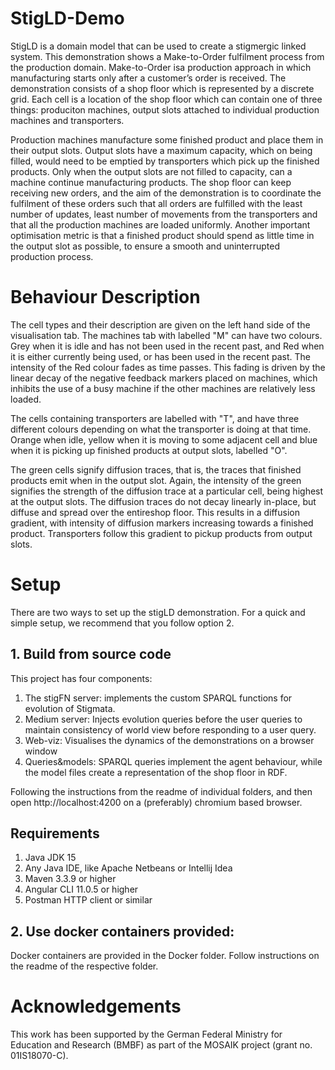 # StigLD-Demo

StigLD is a domain model that can be used to create a stigmergic linked system. This demonstration shows a Make-to-Order fulfilment process from the production domain. Make-to-Order isa production approach in which manufacturing starts only after a customer’s order is received. The demonstration consists of a shop floor which is represented by a discrete grid. Each cell is a location of the shop floor which can contain one of three things: produciton machines, output slots attached to individual production machines and transporters. 

Production machines manufacture some finished product and place them in their output slots. Output slots have a maximum capacity, which on being filled, would need to be emptied by transporters which pick up the finished products. Only when the output slots are not filled to capacity, can a machine continue manufacturing products. The shop floor can keep receiving new orders, and the aim of the demonstration is to coordinate the fulfilment of these orders such that all orders are fulfilled with the least number of updates, least number of movements from the transporters and that all the production machines are loaded uniformly. Another important optimisation metric is that a finished product should spend as little time in the output slot as possible, to ensure a smooth and uninterrupted production process.

# Behaviour Description
The cell types and their description are given on the left hand side of the visualisation tab. The machines tab with labelled "M" can have two colours. Grey when it is idle and has not been used in the recent past, and Red when it is either currently being used, or has been used in the recent past. The intensity of the Red colour fades as time passes. This fading is driven by the linear decay of the negative feedback markers placed on machines, which inhibits the use of a busy machine if the other machines are relatively less loaded. 

The cells containing transporters are labelled with "T", and have three different colours depending on what the transporter is doing at that time. Orange when idle, yellow when it is moving to some adjacent cell and blue when it is picking up finished products at output slots, labelled "O". 

The green cells signify diffusion traces, that is, the traces that finished products emit when in the output slot. Again, the intensity of the green signifies the strength of the diffusion trace at a particular cell, being highest at the output slots. The diffusion traces do not decay linearly in-place, but diffuse and spread over the entireshop floor. This results in a diffusion gradient, with intensity of diffusion markers increasing towards a finished product. Transporters follow this gradient to pickup products from output slots.


# Setup
There are two ways to set up the stigLD demonstration. For a quick and simple setup, we recommend that you follow option 2.
## 1. Build from source code

This project has four components:
1. The stigFN server: implements the custom SPARQL functions for evolution of Stigmata.
2. Medium server: Injects evolution queries before the user queries to maintain consistency of world view before responding to a user query.
3. Web-viz: Visualises the dynamics of the demonstrations on a browser window
4. Queries&models: SPARQL queries implement the agent behaviour, while the model files create a representation of the shop floor in RDF.

Following the instructions from the readme of individual folders, and then open http://localhost:4200 on a (preferably) chromium based browser.

## Requirements
1. Java JDK 15
2. Any Java IDE, like Apache Netbeans or Intellij Idea
3. Maven 3.3.9 or higher
4. Angular CLI 11.0.5 or higher
5. Postman HTTP client or similar


## 2. Use docker containers provided:

Docker containers are provided in the Docker folder. Follow instructions on the readme of the respective folder. 


# Acknowledgements
This work has been supported by the German Federal Ministry for Education and Research (BMBF) as part of the MOSAIK project (grant no. 01IS18070-C).

